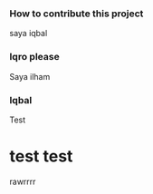 ### How to contribute this project
saya iqbal

### Iqro please
Saya ilham

### Iqbal
Test 

# test test
rawrrrr